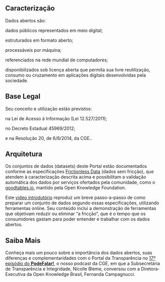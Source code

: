 ## Caracterização

Dados abertos são:

dados públicos representados em meio digital;

estruturados em formato aberto;

processáveis por máquina;

referenciados na rede mundial de computadores;

disponibilizados sob licença aberta que permita sua livre reutilização, consumo ou cruzamento em aplicações digitais desenvolvidas pela sociedade.

## Base Legal

Seu conceito e utilização estão previstos:

na Lei de Acesso à Informação (Lei 12.527/2011);

no Decreto Estadual 45969/2012;

e na Resolução 20, de 6/8/2014, da CGE..

## Arquitetura 

Os conjuntos de dados (datasets) deste Portal estão documentados conforme as especificações [Frictionless Data](https://frictionlessdata.io/) (dados sem fricção), que atendem à caracterização descrita acima e possibilitam a validação automática dos dados por serviços ofertados pela comunidade, como o [goodtables.io](https://goodtables.io/), mantido pela Open Knowledge Foundation.

Este [vídeo introdutório](https://www.youtube.com/embed/tZ0bmlnqMuY) reproduz um breve passo-a-passo de como preparar um conjunto de dados segundo essas especificações, utilizando ferramentas online. Seu conteúdo inclui a demonstração de ferramentas que objetivam reduzir ou eliminar “a fricção”, que é o tempo que os consumidores gastam para poder entender e trabalhar com os dados abertos.

## Saiba Mais

Conheça mais um pouco sobre a importância dos dados abertos, suas diferenças e complementaridades com o Portal da Transparência no [17º episódio do **PodeFalar!**](https://www.youtube.com/watch?v=uFdYbIc_4ws), o nosso podcast da CGE, em que a Subsecretária de Transparência e Integridade, Nicolle Bleme, conversou com a Diretora-Executiva da Open Knowledge Brasil, Fernanda Campagnucci.





